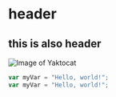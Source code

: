 # header
## this is also header
![Image of Yaktocat](https://octodex.github.com/images/yaktocat.png)

``` javascript
var myVar = "Hello, world!";
var myVar = "Hello, world!";
```

